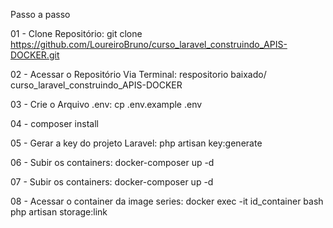 Passo a passo 

01 - Clone Repositório: 
git clone https://github.com/LoureiroBruno/curso_laravel_construindo_APIS-DOCKER.git

02 - Acessar o Repositório Via Terminal: 
respositorio baixado/ curso_laravel_construindo_APIS-DOCKER

03 - Crie o Arquivo .env: cp .env.example .env

04 - composer install

05 - Gerar a key do projeto Laravel: php artisan key:generate

06 - Subir os containers: 
docker-composer up -d 

07 - Subir os containers: 
docker-composer up -d 

08 - Acessar o container da image series:
docker exec -it id_container bash
php artisan storage:link 





